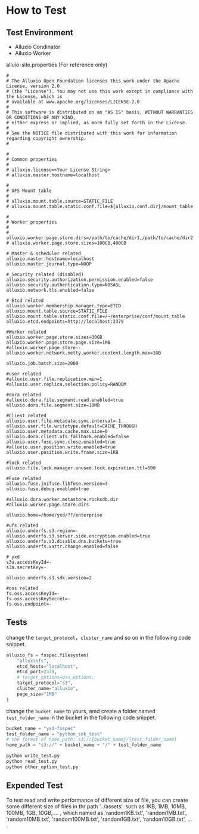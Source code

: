 # How to Test

## Test Environment
+ Alluxio Condinator
+ Alluxio Worker

alluio-site.properties (For reference only)
```
#
# The Alluxio Open Foundation licenses this work under the Apache License, version 2.0
# (the "License"). You may not use this work except in compliance with the License, which is
# available at www.apache.org/licenses/LICENSE-2.0
#
# This software is distributed on an "AS IS" basis, WITHOUT WARRANTIES OR CONDITIONS OF ANY KIND,
# either express or implied, as more fully set forth in the License.
#
# See the NOTICE file distributed with this work for information regarding copyright ownership.
#

#
# Common properties
#
# alluxio.license=<Your License String>
# alluxio.master.hostname=localhost

#
# UFS Mount table
#
# alluxio.mount.table.source=STATIC_FILE
# alluxio.mount.table.static.conf.file=${alluxio.conf.dir}/mount_table

#
# Worker properties
#
# alluxio.worker.page.store.dirs=/path/to/cache/dir1,/path/to/cache/dir2
# alluxio.worker.page.store.sizes=100GB,400GB

# Master & scheduler related
alluxio.master.hostname=localhost
alluxio.master.journal.type=NOOP

# Security related (disabled)
alluxio.security.authorization.permission.enabled=false
alluxio.security.authentication.type=NOSASL
alluxio.network.tls.enabled=false

# Etcd related
alluxio.worker.membership.manager.type=ETCD
alluxio.mount.table.source=STATIC_FILE
alluxio.mount.table.static.conf.file=/~/enterprise/conf/mount_table
alluxio.etcd.endpoints=http://localhost:2379

#Worker related
alluxio.worker.page.store.sizes=30GB
alluxio.worker.page.store.page.size=1MB
#alluxio.worker.page.store--
alluxio.worker.network.netty.worker.content.length.max=1GB

alluxio.job.batch.size=2000

#user related
#alluxio.user.file.replication.min=1
#alluxio.user.replica.selection.policy=RANDOM

#dora related
#alluxio.dora.file.segment.read.enabled=true
alluxio.dora.file.segment.size=10MB

#Client related
alluxio.user.file.metadata.sync.interval=-1
alluxio.user.file.writetype.default=CACHE_THROUGH
alluxio.user.metadata.cache.max.size=0
alluxio.dora.client.ufs.fallback.enabled=false
alluxio.user.fuse.sync.close.enabled=true
#alluxio.user.position.write.enabled=true
alluxio.user.position.write.frame.size=1KB

#lock related
alluxio.file.lock.manager.unused.lock.expiration.ttl=500

#Fuse related
alluxio.fuse.jnifuse.libfuse.version=3
alluxio.fuse.debug.enabled=true

#alluxio.dora.worker.metastore.rocksdb.dir
#alluxio.worker.page.store.dirs

alluxio.home=/home/yxd/??/enterprise

#ufs related
alluxio.underfs.s3.region=-
alluxio.underfs.s3.server.side.encryption.enabled=true
alluxio.underfs.s3.disable.dns.buckets=true
alluxio.underfs.xattr.change.enabled=false

# yxd
s3a.accessKeyId=-
s3a.secretKey=-

alluxio.underfs.s3.sdk.version=2

#oss related
fs.oss.accessKeyId=-
fs.oss.accessKeySecret=-
fs.oss.endpoint=-
```

## Tests

change the `target_protocol`，`cluster_name` and so on in the following code snippet.
```python
alluxio_fs = fsspec.filesystem(
    "alluxiofs",
    etcd_hosts="localhost",
    etcd_port=2379,
    # target_options=oss_options,
    target_protocol="s3",
    cluster_name="alluxio",
    page_size="1MB"
)
```

change the `bucket_name` to yours, amd create a folder named `test_folder_name` in the bucket in the following code snippet.
```python
bucket_name = "yxd-fsspec"
test_folder_name = "python_sdk_test"
# the format of home_path: s3://{bucket_name}/{test_folder_name}
home_path = "s3://" + bucket_name + "/" + test_folder_name
```

``` bash
python write_test.py
python read_test.py
python other_option_test.py
```

## Expended Test
To test read and write performance of different size of file, you can create some different size of files in thr path '../assets'. such as 1KB, 1MB, 10MB, 100MB, 1GB, 10GB, ... ,
which named as 'random1KB.txt', 'random1MB.txt', 'random10MB.txt', 'random100MB.txt', 'random1GB.txt', 'random10GB.txt', ... .
